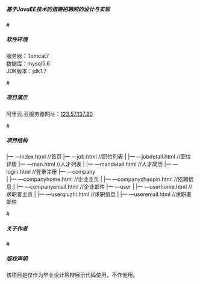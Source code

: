# <h5>基于JavaEE技术的猎聘招聘网的设计与实现</h5>


#<h5>软件环境</h5>
服务器：Tomcat7<br>
数据库：mysql5.6<br>
JDK版本：jdk1.7

#<h5>项目演示</h5>
阿里云.云服务器网址：<a href="http://123.57.137.80">123.57.137.80</a>

#<h5>项目结构</h5>
|— —index.html			      //首页
|— —job.html			        //职位列表
|    |— —jobdetail.html 	//职位详情
|— —man.html			        //人才列表
|    |— —mandetail.html 	//人才简历
|— —login.html			      //登录注册
|— —company		
|    |— —companyhome.html	    //企业主页
|    |— —companyzhaopin.html	//招聘信息
|    |— —companyemail.html	  //企业邮件
|— —user
|    |— —userhome.html		//求职者主页
|    |— —userqiuzhi.html	//求职信息
|    |— —useremail.html		//求职者邮件

#<h5>关于作者</h5>

#<h5>版权声明</h5>
该项目是仅作为毕业设计答辩展示代码使用，不作他用。

